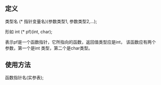 ## 定义

类型名 (* 指针变量名)(参数类型1, 参数类型2,…);

形如 int (* pf)(int, char);

表示pf是一个函数指针，它所指向的函数，返回值类型应是int， 该函数应有两个参数，第一个是int 类型，第二个是char类型。

## 使用方法

函数指针名(实参表);